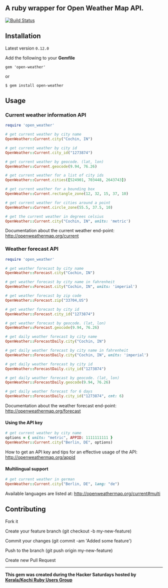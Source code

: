 ## A ruby wrapper for Open Weather Map API.

[![Build Status](https://travis-ci.org/coderhs/ruby_open_weather_map.svg?branch=master)](https://travis-ci.org/coderhs/ruby_open_weather_map)

## Installation

Latest version `0.12.0`

Add the following to your **Gemfile**

    gem 'open-weather'

  or

    $ gem install open-weather

## Usage


### Current weather information API

```ruby
require 'open_weather'

# get current weather by city name
OpenWeather::Current.city("Cochin, IN")

# get current weather by city id
OpenWeather::Current.city_id("1273874")

# get current weather by geocode. (lat, lon)
OpenWeather::Current.geocode(9.94, 76.26)

# get current weather for a list of city ids
OpenWeather::Current.cities([524901, 703448, 2643743])

# get current weather for a bounding box
OpenWeather::Current.rectangle_zone(12, 32, 15, 37, 10)

# get current weather for cities around a point
OpenWeather::Current.circle_zone(55.5, 37.5, 10)

# get the current weather in degrees celsius
OpenWeather::Current.city("Cochin, IN", units: 'metric')
```

Documentation about the current weather end-point:
http://openweathermap.org/current


### Weather forecast API

```ruby
require 'open_weather'

# get weather forecast by city name
OpenWeather::Forecast.city("Cochin, IN")

# get weather forecast by city name in fahrenheit
OpenWeather::Forecast.city("Cochin, IN", units: 'imperial')

# get weather forecast by zip code
OpenWeather::Forecast.zip("33704,US")

# get weather forecast by city id
OpenWeather::Forecast.city_id("1273874")

# get weather forecast by geocode. (lat, lon)
OpenWeather::Forecast.geocode(9.94, 76.26)

# get daily weather forecast by city name
OpenWeather::ForecastDaily.city("Cochin, IN")

# get daily weather forecast by city name in fahrenheit
OpenWeather::ForecastDaily.city("Cochin, IN", units: 'imperial')

# get daily weather forecast by city id
OpenWeather::ForecastDaily.city_id("1273874")

# get daily weather forecast by geocode. (lat, lon)
OpenWeather::ForecastDaily.geocode(9.94, 76.26)

# get daily weather forecast for 6 days
OpenWeather::ForecastDaily.city_id("1273874", cnt: 6)
```

Documentation about the weather forecast end-point:
http://openweathermap.org/forecast

#### Using the API key

```ruby
# get current weather by city name
options = { units: "metric", APPID: 1111111111 }
OpenWeather::Current.city("Berlin, DE", options)
```

How to get an API key and tips for an effective usage of the API:
http://openweathermap.org/appid

#### Multilingual support

```ruby
# get current weather in german
OpenWeather::Current.city("Berlin, DE", lang: "de")
```

Available languages are listed at:
http://openweathermap.org/current#multi


## Contributing

  Fork it

  Create your feature branch (git checkout -b my-new-feature)

  Commit your changes (git commit -am 'Added some feature')

  Push to the branch (git push origin my-new-feature)

  Create new Pull Request

--------

**This gem was created during the Hacker Saturdays hosted by [Kerala/Kochi Ruby Users Group](https://krug.github.io)**
